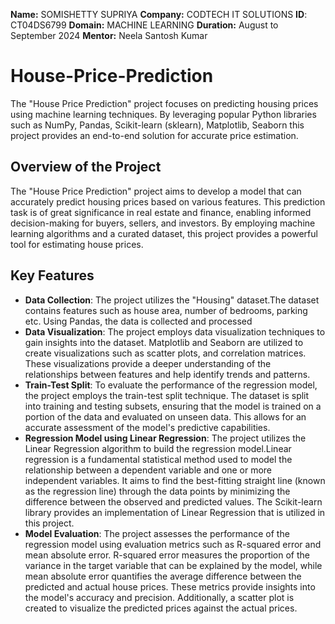 **Name:** SOMISHETTY SUPRIYA
**Company:** CODTECH IT SOLUTIONS
**ID**: CT04DS6799
**Domain:** MACHINE LEARNING
**Duration:** August to September 2024
**Mentor:** Neela Santosh Kumar

# House-Price-Prediction
The "House Price Prediction" project focuses on predicting housing prices using machine learning techniques. By leveraging popular Python libraries such as NumPy, Pandas, Scikit-learn (sklearn), Matplotlib, Seaborn this project provides an end-to-end solution for accurate price estimation.
## Overview of the Project
The "House Price Prediction" project aims to develop a model that can accurately predict housing prices based on various features. This prediction task is of great significance in real estate and finance, enabling informed decision-making for buyers, sellers, and investors. By employing machine learning algorithms and a curated dataset, this project provides a powerful tool for estimating house prices.
## Key Features
* **Data Collection**: The project utilizes the "Housing" dataset.The dataset contains features such as house area, number of bedrooms, parking etc. Using Pandas, the data is collected and processed
*  **Data Visualization**: The project employs data visualization techniques to gain insights into the dataset. Matplotlib and Seaborn are utilized to create visualizations such as scatter plots, and correlation matrices. These visualizations provide a deeper understanding of the relationships between features and help identify trends and patterns.
*  **Train-Test Split**: To evaluate the performance of the regression model, the project employs the train-test split technique. The dataset is split into training and testing subsets, ensuring that the model is trained on a portion of the data and evaluated on unseen data. This allows for an accurate assessment of the model's predictive capabilities.
*  **Regression Model using Linear Regression**: The project utilizes the Linear Regression algorithm to build the regression model.Linear regression is a fundamental statistical method used to model the relationship between a dependent variable and one or more independent variables. It aims to find the best-fitting straight line (known as the regression line) through the data points by minimizing the difference between the observed and predicted values. The Scikit-learn library provides an implementation of Linear Regression that is utilized in this project.
*  **Model Evaluation**: The project assesses the performance of the regression model using evaluation metrics such as R-squared error and mean absolute error. R-squared error measures the proportion of the variance in the target variable that can be explained by the model, while mean absolute error quantifies the average difference between the predicted and actual house prices. These metrics provide insights into the model's accuracy and precision. Additionally, a scatter plot is created to visualize the predicted prices against the actual prices.
